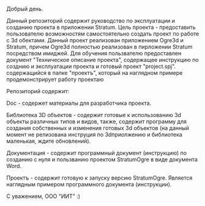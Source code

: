 Добрый день.

Данный репозиторий содержит руководство по эксплуатации и созданию проекта в приложении Stratum.
Цель проекта - предоставить пользователю возможностям самостоятельно создать проект по работе с 3d обектами. 
Данный проект реализован приложением Ogre3d и Stratum, причем Ogre3d полностью реализован в пирложении Stratum посредством имиджей.
Для обучения пользвателю предоставлен документ "Техническое описание проекта", содержащее инструкцию по созднию и эксплуатации проекта
и готовый проект "project.spj". содержащийся в папке "проектъ", который на наглядном примере продемонстрирует работу проектаю

Репозиторий содержит:

Doc - содержет материалы для разработчика проекта.

Библиотека 3D объектов - содержит готовые к использованию 3d объекты различных типов и видов,
также, содержит программу для создания собственных и изменения готовых 3d объектов
(на данный момент не релизована инструция по 3dприолжению и библиотека маленькая,
ждите обновлений).

Документация - содержит программный документ (инструкцию) по созданию с нуля и
пользванию проектом StratumOgre в виде документа Word.

Проектъ - содержит готовую к запуску версию StratumOgre.
Является наглядным примером программного документа (инструкции).

С уважением, ООО "ИИТ" :)
